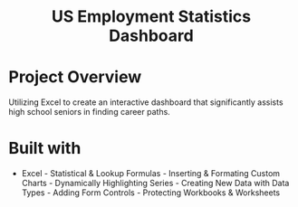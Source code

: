 # <p align="center">US Employment Statistics Dashboard</p> 
# Project Overview
Utilizing Excel to create an interactive dashboard that significantly assists high school seniors in finding career paths.

# Built with
 * Excel - Statistical & Lookup Formulas
         - Inserting & Formating Custom Charts
         - Dynamically Highlighting Series
         - Creating New Data with Data Types
         - Adding Form Controls
         - Protecting Workbooks & Worksheets
